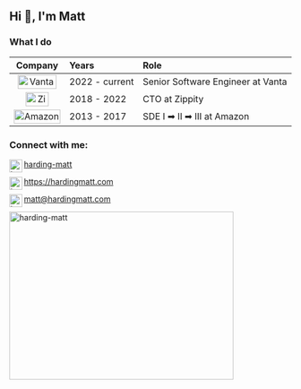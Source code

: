 <h2 align="left">Hi 👋, I'm Matt</h1>

<h3 align="left">What I do</h3>

| Company | Years | Role |
| :---:     |   :---   |  :---  |
| <img align="center" src="https://user-images.githubusercontent.com/1088319/180622631-c5d5b478-4a42-4b24-9928-63cd311418ab.png" alt="Vanta" height="25" width="69" />  | 2022 - current | Senior Software Engineer at Vanta  |
| <img align="center" src="https://user-images.githubusercontent.com/1088319/180622347-b8e443c4-ba1e-4094-bca7-7fc343b6982d.png" alt="Zippity" height="25" width="41" />  | 2018 - 2022 | CTO at Zippity  |
| <img align="center" src="https://user-images.githubusercontent.com/1088319/180622306-c43ec844-2e1f-4671-ade0-b3b0cf04179c.png" alt="Amazon" height="25" width="83" />  | 2013 - 2017 | SDE I ➡ II ➡ III at Amazon  |


<h3 align="left">Connect with me:</h3>
<p align="left">
<a href="https://linkedin.com/in/harding-matt" target="blank"><img align="left" src="https://user-images.githubusercontent.com/1088319/180621977-3af0d248-d43d-4869-8e8c-f0f8d94a702a.png" alt="harding-matt" height="23" width="23" />harding-matt</a>

<a href="https://hardingmatt.com" target="blank"><img align="left" src="https://user-images.githubusercontent.com/1088319/180622100-1e036524-61bf-4c9a-ae7d-2f2e6cdda78a.png" alt="harding-matt" height="23" width="23" />https://hardingmatt.com</a>

<a href="mailto:matt@hardingmatt.com" target="blank"><img align="left" src="https://user-images.githubusercontent.com/1088319/180622097-a592df4f-d439-43c2-91d2-2dafcfa609cb.png" alt="harding-matt" height="23" width="23" />matt@hardingmatt.com</a>
</p>

<img align="center" src="https://user-images.githubusercontent.com/1088319/180621931-00e2d120-5274-4284-917c-89560fd472c2.png" alt="harding-matt" height="300" width="400" />
